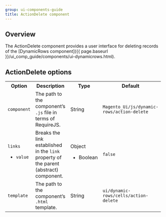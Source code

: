 ```yaml
---
group: ui-components-guide
title: ActionDelete component
---
```


## Overview

The ActionDelete component provides a user interface for deleting records of the [DynamicRows component]({{ page.baseurl }}/ui_comp_guide/components/ui-dynamicrows.html).

## ActionDelete options

<table>
  <tr>
    <th>Option</th>
    <th>Description</th>
    <th>Type</th>
    <th>Default</th>
  </tr>
  <tr>
    <td><code>component</code></td>
    <td>The path to the component’s <code>.js</code> file in terms of RequireJS.</td>
    <td>String</td>
    <td><code>Magento_Ui/js/dynamic-rows/action-delete</code></td>
  </tr>
  <tr>
    <td><code>links</code><ul><li><code>value</code></li></ul></td>
    <td>Breaks the link established in the <code>link</code> property of the parent (abstract) component.</td>
    <td>Object<ul><li>Boolean</li></ul></td>
    <td><code>false</code></td>
  </tr>
  <tr>
    <td><code>template</code></td>
    <td>The path to the component’s <code>.html</code> template.</td>
    <td>String</td>
    <td><code>ui/dynamic-rows/cells/action-delete</code></td>
  </tr>
</table>
